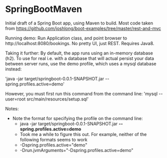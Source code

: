 SpringBootMaven
===============
Initial draft of a Spring Boot app, using Maven to build.
Most code taken from https://github.com/joshlong/boot-examples/tree/master/rest-and-mvc

Running demo:
Run Application class, and point browser to http://localhost:8080/bookings. No pretty UI, just REST. Requires Java8.

Taking it further:
By default, the app runs using an in-memory database (h2). To use for real i.e. with a database that will actual persist 
your data between server runs, use the demo profile, which uses a mysql database instead:

'java  -jar target/springboot-0.0.1-SNAPSHOT.jar --spring.profiles.active=demo'

However, you must first run this command from the command line:
'mysql --user=root src/main/resources/setup.sql'

Notes:
* Note the format for specifying the profile on the command line:
  * java -jar target/springboot-0.0.1-SNAPSHOT.jar **--spring.profiles.active=demo**
  * Took me a while to figure this out. For example, neither of the following formats seems to work
  *  -Dspring.profiles.active="demo"
  *  -Drun.jvmArguments="-Dspring.profiles.active=demo"
  
  
  
  
